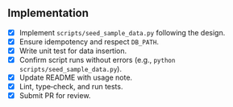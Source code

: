 ## Implementation
- [x] Implement `scripts/seed_sample_data.py` following the design.
- [x] Ensure idempotency and respect `DB_PATH`.
- [x] Write unit test for data insertion.
- [x] Confirm script runs without errors (e.g., `python scripts/seed_sample_data.py`).
- [x] Update README with usage note.
- [x] Lint, type‑check, and run tests.
- [x] Submit PR for review.
